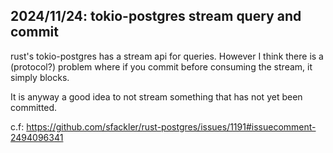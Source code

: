 ## 2024/11/24: tokio-postgres stream query and commit

rust's tokio-postgres has a stream api for queries.
However I think there is a (protocol?) problem where if you commit before consuming the stream,
it simply blocks.

It is anyway a good idea to not stream something that has not yet been committed.

c.f: https://github.com/sfackler/rust-postgres/issues/1191#issuecomment-2494096341
